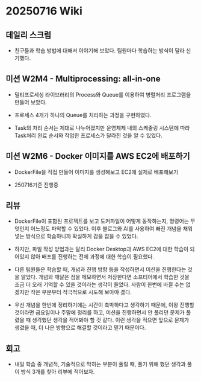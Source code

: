 # 20250716 Wiki

## 데일리 스크럼

- 친구들과 학습 방법에 대해서 이야기해 보았다. 팀원마다 학습하는 방식이 달라 신기했다.

## 미션 W2M4 - Multiprocessing: all-in-one

- 밀티프로세싱 라이브러리의 Process와 Queue를 이용하여 병렬처리 프로그램을 만들어 보았다.

- 프로세스 4개가 하나의 Queue를 처리하는 과정을 구현하였다.

- Task의 처리 순서는 제대로 나누어졌지만 운영체제 내의 스케줄링 시스템에 따라 Task처리 완료 순서와 작업한 프로세스가 달라진 것을 알 수 있었다.

## 미션 W2M6 - Docker 이미지를 AWS EC2에 배포하기

- DockerFile을 직접 만들어 이미지를 생성해보고 EC2에 실제로 배포해보기

- 250716기준 진행중

## 리뷰

- DockerFile이 포함된 프로젝트를 보고 도커파일이 어떻게 동작하는지, 명령어는 무엇인지 어느정도 파악할 수 있었다. 이후 블로그와 AI를 사용하여 빠진 개념을 채워넣는 방식으로 학습하니까 확실하게 감을 잡을 수 있었다.

- 하지만, 파일 작성 방법과는 달리 Docker Desktop과 AWS EC2에 대한 학습이 되어있지 않아 배포를 진행하는 전체 과정에 대한 학습이 필요했다.

- 다른 팀원들은 학습할 때, 개념과 진행 방향 등을 작성하면서 미션을 진행한다는 것을 알았다. 개념와 깨달은 점을 메모하면서 저장한다면 소프티어에서 학습한 것을 조금 더 오래 기억할 수 있을 것이라는 생각이 들었다. 사람이 한번에 바뀔 수는 없겠지만 작은 부분부터 적극적으로 시도해 보아야 겠다. 

- 우선 개념을 한번에 정리하기에는 시간이 촉박하다고 생각하기 때문에, 이왕 진행할 것이라면 금요일이나 주말에 정리를 하고, 미션을 진행하면서 안 풀리던 문제가 풀렸을 때 생각했던 생각을 적어봐야 할 것 같다. 이런 생각을 적으면 앞으로 문제가 생겼을 때, 더 나은 방향으로 해결할 것이라고 믿기 때문이다.

## 회고

- 내일 학습 중 개념적, 기술적으로 막히는 부분이 풀릴 때, 풀기 위해 했던 생각과 풀이 방식 3개를 찾아 리뷰에 적어보자.